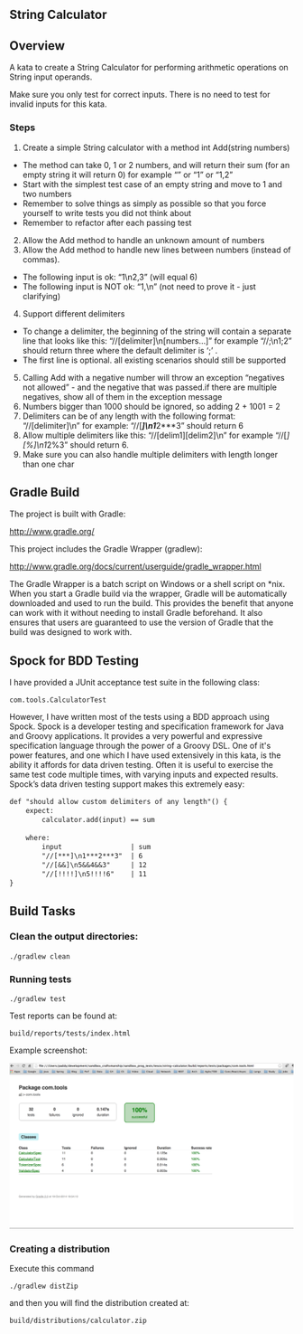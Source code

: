 String Calculator
-----------------

## Overview

A kata to create a String Calculator for performing arithmetic operations on String input operands.

Make sure you only test for correct inputs. There is no need to test for invalid inputs for this kata.

### Steps

1. Create a simple String calculator with a method int Add(string numbers)
  - The method can take 0, 1 or 2 numbers, and will return their sum (for an empty string it will return 0) for example “” or “1” or “1,2”
  - Start with the simplest test case of an empty string and move to 1 and two numbers
  - Remember to solve things as simply as possible so that you force yourself to write tests you did not think about
  - Remember to refactor after each passing test
2. Allow the Add method to handle an unknown amount of numbers
3. Allow the Add method to handle new lines between numbers (instead of commas).
  - The following input is ok:  “1\n2,3”  (will equal 6)
  - The following input is NOT ok:  “1,\n” (not need to prove it - just clarifying)
4. Support different delimiters
  - To change a delimiter, the beginning of the string will contain a separate line that looks like this:   “//[delimiter]\n[numbers…]” for example “//;\n1;2” should return three where the default delimiter is ‘;’ .
  - The first line is optional. all existing scenarios should still be supported
5. Calling Add with a negative number will throw an exception “negatives not allowed” - and the negative that was passed.if there are multiple negatives, show all of them in the exception message
6. Numbers bigger than 1000 should be ignored, so adding 2 + 1001  = 2
7. Delimiters can be of any length with the following format:  “//[delimiter]\n” for example: “//[***]\n1***2***3” should return 6
8. Allow multiple delimiters like this:  “//[delim1][delim2]\n” for example “//[*][%]\n1*2%3” should return 6.
9. Make sure you can also handle multiple delimiters with length longer than one char


## Gradle Build

The project is built with Gradle:

http://www.gradle.org/

This project includes the Gradle Wrapper (gradlew):

http://www.gradle.org/docs/current/userguide/gradle_wrapper.html

The Gradle Wrapper is a batch script on Windows or a shell script on *nix. When you start a Gradle build via the wrapper, Gradle will be automatically downloaded and used to run the build. This provides the benefit that anyone can work with it without needing to install Gradle beforehand. It also ensures that users are guaranteed to use the version of Gradle that the build was designed to work with.

## Spock for BDD Testing

I have provided a JUnit acceptance test suite in the following class:

	com.tools.CalculatorTest

However, I have written most of the tests using a BDD approach using Spock. Spock is a developer testing and specification framework for Java and Groovy applications. It provides a very powerful and expressive specification language through the power of a Groovy DSL. One of it's power features, and one which I have used extensively in this kata, is the ability it affords for data driven testing. Often it is useful to exercise the same test code multiple times, with varying inputs and expected results. Spock’s data driven testing support makes this extremely easy:

```
def "should allow custom delimiters of any length"() {
	expect:
		calculator.add(input) == sum

	where:
		input                 | sum
		"//[***]\n1***2***3"  | 6
		"//[&&]\n5&&4&&3"     | 12
		"//[!!!!]\n5!!!!6"    | 11
}
```

## Build Tasks

### Clean the output directories:

	./gradlew clean

### Running tests

	./gradlew test
	
Test reports can be found at:

	build/reports/tests/index.html

Example screenshot:

![Test Results](https://github.com/paddycakes/string-calculator/blob/master/images/test-output.png)

	
### Creating a distribution

Execute this command

	./gradlew distZip
	
and then you will find the distribution created at:

	build/distributions/calculator.zip